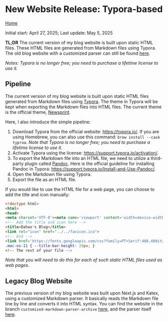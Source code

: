 # New Website Release: Typora-based

[Home](../../index.html)

Initial start: April 27, 2025; Last update: May 5, 2025

**TL;DR** The current version of my blog website is built upon static HTML files. These HTML files are generated from Markdown files using Typora. The old blog website with a customized parser can still be found [here](https://github.com/DahaoTang/Blogs/blob/customized-markdown-parser-archive/lib/markdownParser.ts).

_Notes: Typora is no longer free; you need to purchase a lifetime license to use it._

## Pipeline

The current version of my blog website is built upon static HTML files generated from Markdown files using [Typora](https://typora.io/). The theme in Typora will be kept when exporting the Markdown files into HTML files. The current theme is the official theme, [Newsprint](https://theme.typora.io/theme/Newsprint/).

Here, I also introduce the simple pipeline:

1. Download Typora from the official website: https://typora.io/. If you are using Homebrew, you can also use this command: `brew install --cask typroa`. _Note that Typora is no longer free; you need to purchase a lifetime license to use it._
2. Activate Typora using the license: https://support.typora.io/activation/.
3. To export the Markdown file into an HTML file, we need to utilize a third-party plugin called [Pandoc](https://pandoc.org/). Here is the official guideline for installing Pandoc in Typora: https://support.typora.io/Install-and-Use-Pandoc/.
4. Open the Markdown file using Typora.
5. Export the file as an HTML file.

If you would like to use the HTML file for a web page, you can choose to add the title and icon manually:

```html
<!doctype html>
<html>
<head>
<meta charset='UTF-8'><meta name='viewport' content='width=device-width initial-scale=1'>
<!-- Add the title and icon here -->
<title>Dahao's Blog</title>
<link rel="icon" href="../../favicon.ico">
<!-- End -->
<link href='https://fonts.googleapis.com/css?family=PT+Serif:400,400italic,700,700italic&subset=latin,cyrillic-ext,cyrillic,latin-ext' rel='stylesheet' type='text/css' /><style type='text/css'>html {overflow-x: initial !important;}:root { --bg-color: #ffffff; --text-color: #333333; --select-text-bg-color: #B5D6FC; --select-text-font-color: auto; --monospace: "Lucida Console",Consolas,"Courier",monospace; --title-bar-height: 20px; }
.mac-os-11 { --title-bar-height: 28px; }
<!-- The rest of your file -->
```

_Note that you will need to do this for each of such static HTML files used as web pages._

## Legacy Blog Website

The previous version of my blog website was built upon Next.js and Katex, using a customized Markdown parser. It basically reads the Markdown file line by line and converts it into HTML syntax. You can find the website in the branch `customized-markdown-parser-archive` [here,](https://github.com/DahaoTang/Blogs/tree/customized-markdown-parser-archive) and the parser itself [here](https://github.com/DahaoTang/Blogs/blob/customized-markdown-parser-archive/lib/markdownParser.ts).
